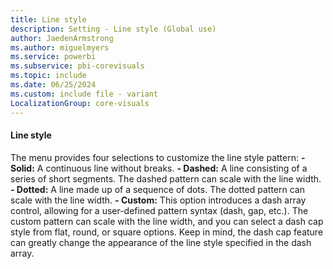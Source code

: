 ```yaml
---
title: Line style
description: Setting - Line style (Global use)
author: JaedenArmstrong
ms.author: miguelmyers
ms.service: powerbi
ms.subservice: pbi-corevisuals
ms.topic: include
ms.date: 06/25/2024
ms.custom: include file - variant
LocalizationGroup: core-visuals
---
```

#### Line style

The menu provides four selections to customize the line style pattern:
**- Solid:** A continuous line without breaks.
**- Dashed:** A line consisting of a series of short segments. The dashed pattern can scale with the line width.
**- Dotted:** A line made up of a sequence of dots. The dotted pattern can scale with the line width.
**- Custom:** This option introduces a dash array control, allowing for a user-defined pattern syntax (dash, gap, etc.). The custom pattern can scale with the line width, and you can select a dash cap style from flat, round, or square options. Keep in mind, the dash cap feature can greatly change the appearance of the line style specified in the dash array.
